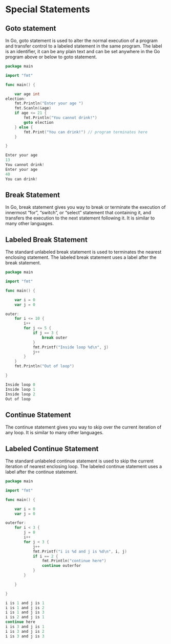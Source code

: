 # Special Statements

## Goto statement

 In Go, goto statement is used to alter the normal execution of a program and transfer control to a labeled statement in the same program. The label is an identifier, it can be any plain text and can be set anywhere in the Go program above or below to goto statement.

```go
package main

import "fmt"

func main() {

	var age int
election:
	fmt.Println("Enter your age ")
	fmt.Scanln(&age)
	if age <= 21 {
		fmt.Println("You cannot drink!")
		goto election
	} else {
		fmt.Print("You can drink!") // program terminates here
	}

}
```

```go
Enter your age 
13
You cannot drink!
Enter your age
40
You can drink!
```



## Break Statement

In Go, break statement gives you way to break or terminate the execution of innermost “for”, “switch”, or “select” statement that containing it, and transfers the execution to the next statement following it. It is similar to many other languages.

## Labeled Break Statement

The standard unlabeled break statement is used to terminates the nearest enclosing statement. The labeled break statement uses a label after the break statement.

```go
package main

import "fmt"

func main() {

	var i = 0
	var j = 0

outer:
	for i <= 10 {
		i++
		for j <= 5 {
			if j == 3 {
				break outer
			}
			fmt.Printf("Inside loop %d\n", j)
			j++
		}
	}
	fmt.Println("Out of loop")

}
```

```go
Inside loop 0
Inside loop 1
Inside loop 2
Out of loop
```



## Continue Statement

The continue statement gives you way to skip over the current iteration of any loop. It is similar to many other languages.

## Labeled Continue Statement

The standard unlabeled continue statement is used to skip the current iteration of nearest enclosing loop. The labeled continue statement uses a label after the continue statement.

```go
package main

import "fmt"

func main() {

	var i = 0
	var j = 0

outerfor:
	for i < 3 {
		j = 0
		i++
		for j < 3 {
			j++
			fmt.Printf("i is %d and j is %d\n", i, j)
			if i == 2 {
				fmt.Println("continue here")
				continue outerfor
			}
		}

	}

}
```

```go
i is 1 and j is 1
i is 1 and j is 2
i is 1 and j is 3
i is 2 and j is 1
continue here
i is 3 and j is 1
i is 3 and j is 2
i is 3 and j is 3
```

